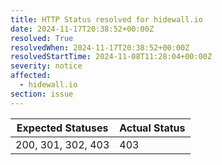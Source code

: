 ```yaml
---
title: HTTP Status resolved for hidewall.io
date: 2024-11-17T20:38:52+00:00Z
resolved: True
resolvedWhen: 2024-11-17T20:38:52+00:00Z
resolvedStartTime: 2024-11-08T11:28:04+00:00Z
severity: notice
affected:
  - hidewall.io
section: issue
---
```


| Expected Statuses | Actual Status  |
|-------------------|----------------|
| 200, 301, 302, 403 | 403 |
